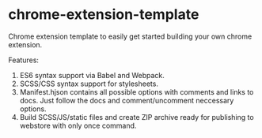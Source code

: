 # chrome-extension-template

Chrome extension template to easily get started building your own chrome extension.

Features:

1. ES6 syntax support via Babel and Webpack.
2. SCSS/CSS syntax support for stylesheets.
3. Manifest.hjson contains all possible options with comments and links to docs. Just follow the docs and comment/uncomment neccessary options.
4. Build SCSS/JS/static files and create ZIP archive ready for publishing to webstore with only once command.
